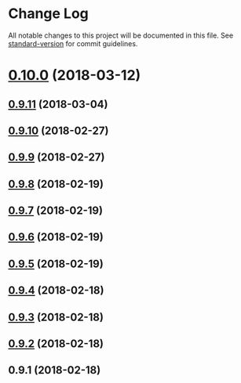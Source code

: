 # Change Log

All notable changes to this project will be documented in this file. See [standard-version](https://github.com/conventional-changelog/standard-version) for commit guidelines.

<a name="0.10.0"></a>
# [0.10.0](https://github.com/ojkelly/wahn/compare/v0.9.11...v0.10.0) (2018-03-12)



<a name="0.9.11"></a>
## [0.9.11](https://github.com/ojkelly/wahn/compare/v0.9.10...v0.9.11) (2018-03-04)



<a name="0.9.10"></a>
## [0.9.10](https://github.com/ojkelly/wahn/compare/v0.9.9...v0.9.10) (2018-02-27)



<a name="0.9.9"></a>
## [0.9.9](https://github.com/ojkelly/wahn/compare/v0.9.8...v0.9.9) (2018-02-27)



<a name="0.9.8"></a>
## [0.9.8](https://github.com/ojkelly/wahn/compare/v0.9.7...v0.9.8) (2018-02-19)



<a name="0.9.7"></a>
## [0.9.7](https://github.com/ojkelly/wahn/compare/v0.9.6...v0.9.7) (2018-02-19)



<a name="0.9.6"></a>
## [0.9.6](https://github.com/ojkelly/wahn/compare/v0.9.5...v0.9.6) (2018-02-19)



<a name="0.9.5"></a>
## [0.9.5](https://github.com/ojkelly/wahn/compare/v0.9.4...v0.9.5) (2018-02-19)



<a name="0.9.4"></a>
## [0.9.4](https://github.com/ojkelly/wahn/compare/v0.9.3...v0.9.4) (2018-02-18)



<a name="0.9.3"></a>
## [0.9.3](https://github.com/ojkelly/wahn/compare/v0.9.2...v0.9.3) (2018-02-18)



<a name="0.9.2"></a>
## [0.9.2](https://github.com/ojkelly/wahn/compare/v0.9.1...v0.9.2) (2018-02-18)



<a name="0.9.1"></a>
## 0.9.1 (2018-02-18)
